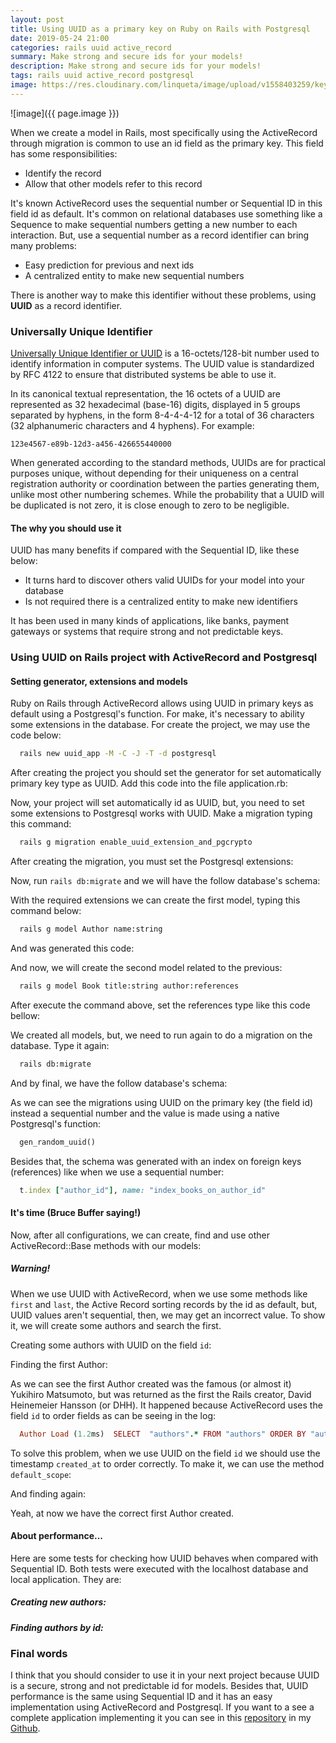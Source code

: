 ```yaml
---
layout: post
title: Using UUID as a primary key on Ruby on Rails with Postgresql
date: 2019-05-24 21:00
categories: rails uuid active_record
summary: Make strong and secure ids for your models!
description: Make strong and secure ids for your models!
tags: rails uuid active_record postgresql
image: https://res.cloudinary.com/linqueta/image/upload/v1558403259/keys_ygx9qv.jpg
---
```


![image]({{ page.image }})

When we create a model in Rails, most specifically using the ActiveRecord through migration is common to use an id field as the primary key. This field has some responsibilities:
  - Identify the record
  - Allow that other models refer to this record

It's known ActiveRecord uses the sequential number or Sequential ID in this field id as default. It's common on relational databases use something like a Sequence to make sequential numbers getting a new number to each interaction. But, use a sequential number as a record identifier can bring many problems:
  - Easy prediction for previous and next ids
  - A centralized entity to make new sequential numbers

There is another way to make this identifier without these problems, using **UUID** as a record identifier.

### Universally Unique Identifier
[Universally Unique Identifier or UUID](https://en.wikipedia.org/wiki/Universally_unique_identifier) is a 16-octets/128-bit number used to identify information in computer systems. The UUID value is standardized by RFC 4122 to ensure that distributed systems be able to use it.

In its canonical textual representation, the 16 octets of a UUID are represented as 32 hexadecimal (base-16) digits, displayed in 5 groups separated by hyphens, in the form 8-4-4-4-12 for a total of 36 characters (32 alphanumeric characters and 4 hyphens). For example:

```
123e4567-e89b-12d3-a456-426655440000
```


When generated according to the standard methods, UUIDs are for practical purposes unique, without depending for their uniqueness on a central registration authority or coordination between the parties generating them, unlike most other numbering schemes. While the probability that a UUID will be duplicated is not zero, it is close enough to zero to be negligible.

#### The why you should use it

UUID has many benefits if compared with the Sequential ID, like these below:
- It turns hard to discover others valid UUIDs for your model into your database
- Is not required there is a centralized entity to make new identifiers

It has been used in many kinds of applications, like banks, payment gateways or systems that require strong and not predictable keys.

### Using UUID on Rails project with ActiveRecord and Postgresql

#### Setting generator, extensions and models

Ruby on Rails through ActiveRecord allows using UUID in primary keys as default using a Postgresql's function. For make, it's necessary to ability some extensions in the database. For create the project, we may use the code below:

```bash
  rails new uuid_app -M -C -J -T -d postgresql
```

After creating the project you should set the generator for set automatically primary key type as UUID. Add this code into the file application.rb:
<script src="https://gist.github.com/linqueta/83483b70289eb832588f012f94021367.js"></script>

Now, your project will set automatically id as UUID, but, you need to set some extensions to Postgresql works with UUID. Make a migration typing this command:

```bash
  rails g migration enable_uuid_extension_and_pgcrypto
```

After creating the migration, you must set the Postgresql extensions:
<script src="https://gist.github.com/linqueta/eeb7419a131516060c7d0be27a9707d6.js"></script>

Now, run `rails db:migrate` and we will have the follow database's schema:
<script src="https://gist.github.com/linqueta/118db0a8c9cdccf476e3d66e65c4c50d.js"></script>

With the required extensions we can create the first model, typing this command below:
```bash
  rails g model Author name:string
```

And was generated this code:
<script src="https://gist.github.com/linqueta/28723187543309a125427062d23df897.js"></script>

And now, we will create the second model related to the previous:
```bash
  rails g model Book title:string author:references
```

After execute the command above, set the references type like this code bellow:
<script src="https://gist.github.com/linqueta/99bc1920f8df580e368c80b2627b46af.js"></script>

We created all models, but, we need to run again to do a migration on the database. Type it again:
```bash
  rails db:migrate
```

And by final, we have the follow database's schema:
<script src="https://gist.github.com/linqueta/ce9f8f70f517a1da926e29017b83452a.js"></script>

As we can see the migrations using UUID on the primary key (the field id) instead a sequential number and the value is made using a native Postgresql's function:
```sql
  gen_random_uuid()
```

Besides that, the schema was generated with an index on foreign keys (references) like when we use a sequential number:
```ruby
  t.index ["author_id"], name: "index_books_on_author_id"
```

#### It's time (Bruce Buffer saying!)

Now, after all configurations, we can create, find and use other ActiveRecord::Base methods with our models:
<script src="https://gist.github.com/linqueta/8df73bf474b1125999de00e4bfd8c7f4.js"></script>

##### Warning!

When we use UUID with ActiveRecord, when we use some methods like `first` and `last`, the Active Record sorting records by the id as default, but, UUID values aren't sequential, then, we may get an incorrect value. To show it, we will create some authors and search the first.

Creating some authors with UUID on the field `id`:
<script src="https://gist.github.com/linqueta/a7319c1435b72e35dd307e50aab23f00.js"></script>

Finding the first Author:
<script src="https://gist.github.com/linqueta/0fea04d627734618ca0598cfc0baa3e6.js"></script>

As we can see the first Author created was the famous (or almost it) Yukihiro Matsumoto, but was returned as the first the Rails creator, David Heinemeier Hansson (or DHH). It happened because ActiveRecord uses the field `id` to order fields as can be seeing in the log:
```ruby
  Author Load (1.2ms)  SELECT  "authors".* FROM "authors" ORDER BY "authors"."id" ASC LIMIT $1  [["LIMIT", 1]]
```

To solve this problem, when we use UUID on the field `id` we should use the timestamp `created_at` to order correctly. To make it, we can use the method `default_scope`:
<script src="https://gist.github.com/linqueta/16bf6fbf616156c63305a9ddfc1bbe82.js"></script>

And finding again:
<script src="https://gist.github.com/linqueta/018a44cf2bf78ec7c3f49bedaa6db06a.js"></script>

Yeah, at now we have the correct first Author created.

#### About performance...

Here are some tests for checking how UUID behaves when compared with Sequential ID. Both tests were executed with the localhost database and local application. They are:

##### Creating new authors:
<script src="https://gist.github.com/linqueta/8d83d16e4275b0a98168c9ed2e6794ce.js"></script>

##### Finding authors by id:
<script src="https://gist.github.com/linqueta/074553deab4b9fc512a162837b08f204.js"></script>

### Final words

I think that you should consider to use it in your next project because UUID is a secure, strong and not predictable id for models. Besides that, UUID performance is the same using Sequential ID and it has an easy implementation using ActiveRecord and Postgresql. If you want to a see a complete application implementing it you can see in this [repository](https://github.com/linqueta/rails-uuid-postgres) in my [Github](https://github.com/linqueta).
